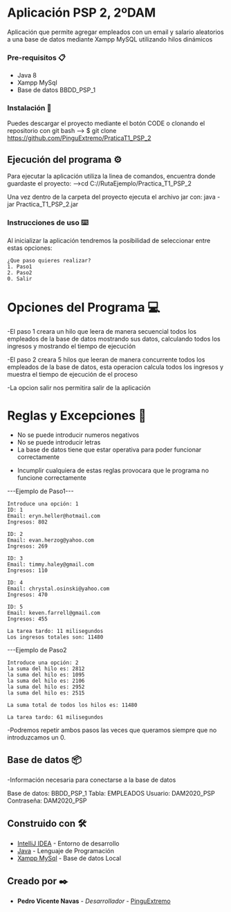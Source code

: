# Aplicación PSP 2, 2ºDAM
Aplicación que permite agregar empleados con un email y salario aleatorios a una base de datos mediante Xampp MySQL utilizando hilos dinámicos


### Pre-requisitos 📋

* Java 8
* Xampp MySql
* Base de datos BBDD_PSP_1


### Instalación 🔧

Puedes descargar el proyecto mediante el botón CODE o clonando el repositorio con git bash
--> $ git clone https://github.com/PinguExtremo/PraticaT1_PSP_2


## Ejecución del programa ⚙️

Para ejecutar la aplicación utiliza la linea de comandos, encuentra donde guardaste el proyecto:
-->cd C://RutaEjemplo/Practica_T1_PSP_2

Una vez dentro de la carpeta del proyecto ejecuta el archivo jar con:
java -jar Practica_T1_PSP_2.jar


### Instrucciones de uso ⌨️

Al inicializar la aplicación tendremos la posibilidad de seleccionar entre estas opciones:

```
¿Que paso quieres realizar?
1. Paso1
2. Paso2
0. Salir
```

# Opciones del Programa 💻

-El paso 1 creara un hilo que leera de manera secuencial todos los empleados de la base de datos mostrando sus datos, calculando todos los ingresos y mostrando el tiempo de ejecución

-El paso 2 creara 5 hilos que leeran de manera concurrente todos los empleados de la base de datos, esta operacion calcula todos los ingresos y muestra el tiempo de ejecución de el proceso

-La opcion salir nos permitira salir de la aplicación

# Reglas y Excepciones 📄

* No se puede introducir numeros negativos
* No se puede introducir letras
* La base de datos tiene que estar operativa para poder funcionar correctamente

- Incumplir cualquiera de estas reglas provocara que le programa no funcione correctamente

---Ejemplo de Paso1---

```
Introduce una opción: 1
ID: 1
Email: eryn.heller@hotmail.com
Ingresos: 802

ID: 2
Email: evan.herzog@yahoo.com
Ingresos: 269

ID: 3
Email: timmy.haley@gmail.com
Ingresos: 110

ID: 4
Email: chrystal.osinski@yahoo.com
Ingresos: 470

ID: 5
Email: keven.farrell@gmail.com
Ingresos: 455

La tarea tardo: 11 milisegundos
Los ingresos totales son: 11480

```

---Ejemplo de Paso2

```
Introduce una opción: 2
la suma del hilo es: 2812
la suma del hilo es: 1095
la suma del hilo es: 2106
la suma del hilo es: 2952
la suma del hilo es: 2515

La suma total de todos los hilos es: 11480

La tarea tardo: 61 milisegundos
```

-Podremos repetir ambos pasos las veces que queramos siempre que no introduzcamos un 0.

## Base de datos 📦

-Información necesaria para conectarse a la base de datos

Base de datos: BBDD_PSP_1
Tabla: EMPLEADOS
Usuario: DAM2020_PSP
Contraseña: DAM2020_PSP


## Construido con 🛠️

* [IntelliJ IDEA](https://www.jetbrains.com/es-es/idea/) - Entorno de desarrollo
* [Java](https://www.java.com/es/download/) - Lenguaje de Programación
* [Xampp MySql](https://www.apachefriends.org/blog/news-article-61070.html) - Base de datos Local


## Creado por ✒️

* **Pedro Vicente Navas** - *Desarrollador* - [PinguExtremo](https://github.com/PinguExtremo)
